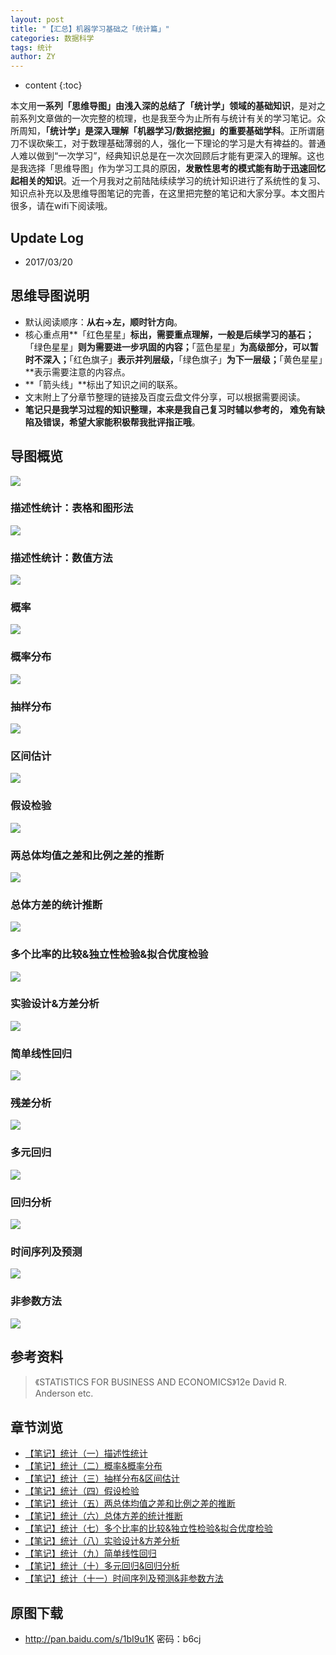 ```yaml
---
layout: post
title: "【汇总】机器学习基础之「统计篇」"
categories: 数据科学
tags: 统计
author: ZY
---
```


* content
{:toc}

本文用**一系列「思维导图」由浅入深的总结了「统计学」领域的基础知识**，是对之前系列文章做的一次完整的梳理，也是我至今为止所有与统计有关的学习笔记。众所周知，**「统计学」是深入理解「机器学习/数据挖掘」的重要基础学科**。正所谓磨刀不误砍柴工，对于数理基础薄弱的人，强化一下理论的学习是大有裨益的。普通人难以做到“一次学习”，经典知识总是在一次次回顾后才能有更深入的理解。这也是我选择「思维导图」作为学习工具的原因，**发散性思考的模式能有助于迅速回忆起相关的知识**。近一个月我对之前陆陆续续学习的统计知识进行了系统性的复习、知识点补充以及思维导图笔记的完善，在这里把完整的笔记和大家分享。本文图片很多，请在wifi下阅读哦。




## Update Log
- 2017/03/20

## 思维导图说明
- 默认阅读顺序：**从右→左，顺时针方向**。
- 核心重点用**「红色星星」**标出，需要重点理解，一般是后续学习的基石；**「绿色星星」**则为需要进一步巩固的内容；**「蓝色星星」**为高级部分，可以暂时不深入；**「红色旗子」**表示并列层级，**「绿色旗子」**为下一层级；**「黄色星星」**表示需要注意的内容点。
- **「箭头线」**标出了知识之间的联系。
- 文末附上了分章节整理的链接及百度云盘文件分享，可以根据需要阅读。
- **笔记只是我学习过程的知识整理，本来是我自己复习时辅以参考的， 难免有缺陷及错误，希望大家能积极帮我批评指正哦**。


## 导图概览
![](https://raw.githubusercontent.com/woaielf/woaielf.github.io/master/_posts/Pic/1703/170320-1.png)

### 描述性统计：表格和图形法
![](https://raw.githubusercontent.com/woaielf/woaielf.github.io/master/_posts/Pic/1612/161221-1.png)

### 描述性统计：数值方法
![](https://raw.githubusercontent.com/woaielf/woaielf.github.io/master/_posts/Pic/1612/161221-2.png)

### 概率
![](https://raw.githubusercontent.com/woaielf/woaielf.github.io/master/_posts/Pic/1612/161223-1.png)

### 概率分布
![](https://raw.githubusercontent.com/woaielf/woaielf.github.io/master/_posts/Pic/1612/161223-2.png)

### 抽样分布
![](https://raw.githubusercontent.com/woaielf/woaielf.github.io/master/_posts/Pic/1612/161225-1.png)

### 区间估计
![](https://raw.githubusercontent.com/woaielf/woaielf.github.io/master/_posts/Pic/1612/161225-2.png)

### 假设检验
![](https://raw.githubusercontent.com/woaielf/woaielf.github.io/master/_posts/Pic/1612/161226-1.png)

### 两总体均值之差和比例之差的推断
![](https://raw.githubusercontent.com/woaielf/woaielf.github.io/master/_posts/Pic/1612/161227-1.png)

### 总体方差的统计推断
![](https://raw.githubusercontent.com/woaielf/woaielf.github.io/master/_posts/Pic/1701/170102-1.png)

### 多个比率的比较&独立性检验&拟合优度检验
![](https://raw.githubusercontent.com/woaielf/woaielf.github.io/master/_posts/Pic/1701/170103-1.png)

### 实验设计&方差分析
![](https://raw.githubusercontent.com/woaielf/woaielf.github.io/master/_posts/Pic/1701/170106-1.png)

### 简单线性回归
![](https://raw.githubusercontent.com/woaielf/woaielf.github.io/master/_posts/Pic/1702/170214-1.png)

### 残差分析
![](https://raw.githubusercontent.com/woaielf/woaielf.github.io/master/_posts/Pic/1702/170214-2.png)

### 多元回归
![](https://raw.githubusercontent.com/woaielf/woaielf.github.io/master/_posts/Pic/1702/170217-1.png)

### 回归分析
![](https://raw.githubusercontent.com/woaielf/woaielf.github.io/master/_posts/Pic/1702/170217-2.png)

### 时间序列及预测
![](https://raw.githubusercontent.com/woaielf/woaielf.github.io/master/_posts/Pic/1702/170220-1.png)

### 非参数方法
![](https://raw.githubusercontent.com/woaielf/woaielf.github.io/master/_posts/Pic/1702/170220-2.png)

## 参考资料
> 《STATISTICS FOR BUSINESS AND ECONOMICS》12e David R. Anderson etc.

## 章节浏览
* [【笔记】统计（一）描述性统计](https://woaielf.github.io/2016/12/21/sta-1/)
* [【笔记】统计（二）概率&概率分布](https://woaielf.github.io/2016/12/23/sta-2/)
* [【笔记】统计（三）抽样分布&区间估计](https://woaielf.github.io/2016/12/25/sta-3/)
* [【笔记】统计（四）假设检验](https://woaielf.github.io/2016/12/26/sta-4/)
* [【笔记】统计（五）两总体均值之差和比例之差的推断](https://woaielf.github.io/2016/12/27/sta-5/)
* [【笔记】统计（六）总体方差的统计推断](https://woaielf.github.io/2017/01/02/sta-6/)
* [【笔记】统计（七）多个比率的比较&独立性检验&拟合优度检验](https://woaielf.github.io/2017/01/03/sta-7/)
* [【笔记】统计（八）实验设计&方差分析](https://woaielf.github.io/2017/01/06/sta-8/)
* [【笔记】统计（九）简单线性回归](https://woaielf.github.io/2017/02/14/sl-regression/)
* [【笔记】统计（十）多元回归&回归分析](https://woaielf.github.io/2017/02/17/regression-2/)
* [【笔记】统计（十一）时间序列及预测&非参数方法](https://woaielf.github.io/2017/02/20/none-para/)

## 原图下载

* http://pan.baidu.com/s/1bI9u1K 密码：b6cj
